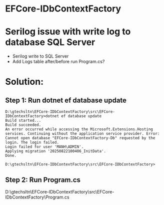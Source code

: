 # EFCore-IDbContextFactory

# Serilog issue with write log to database SQL Server
+ Serilog write to SQL Server
+ Add Logs table after/before run Program.cs?

# Solution:

## Step 1: Run dotnet ef database update
```
D:\gtechsltn\EFCore-IDbContextFactory\src\EFCore-IDbContextFactory>dotnet ef database update
Build started...
Build succeeded.
An error occurred while accessing the Microsoft.Extensions.Hosting services. Continuing without the application service provider. Error: Cannot open database "EFCore-IDbContextFactory-Db" requested by the login. The login failed.
Login failed for user 'MANH\ADMIN'.
Applying migration '20250822100406_InitData'.
Done.

D:\gtechsltn\EFCore-IDbContextFactory\src\EFCore-IDbContextFactory>
```

## Step 2: Run Program.cs

D:\gtechsltn\EFCore-IDbContextFactory\src\EFCore-IDbContextFactory\Program.cs